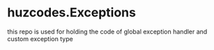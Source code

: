 # huzcodes.Exceptions
this repo is used for holding the code of global exception handler and custom exception type
